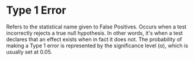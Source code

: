 # Type 1 Error 
Refers to the statistical name given to False Positives. Occurs when a test incorrectly rejects a true null hypothesis. In other words, it's when a test declares that an effect exists when in fact it does not. The probability of making a Type 1 error is represented by the significance level (α), which is usually set at 0.05.